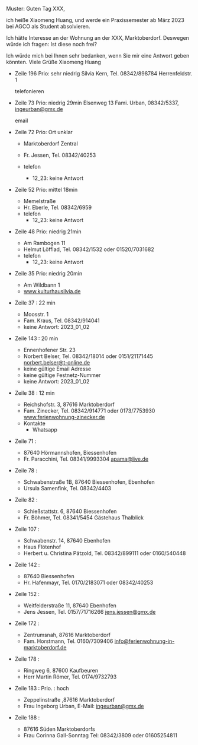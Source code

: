 Muster:
Guten Tag XXX,

ich heiße Xiaomeng Huang, und werde ein Praxissemester ab März 2023 bei AGCO als Student absolvieren. 

Ich hätte Interesse an der Wohnung an der XXX, Marktoberdorf. Deswegen würde ich fragen: 
Ist diese noch frei?

Ich würde mich bei Ihnen sehr bedanken, wenn Sie mir eine Antwort geben könnten.
Viele Grüße
Xiaomeng Huang


- Zeile 196 Prio: sehr niedrig
	Silvia Kern, Tel.  08342/898784
	Herrenfeldstr. 1
	
	telefonieren


- Zeile 73 Prio: niedrig 29min
	Elsenweg 13
	Fami. Urban, 08342/5337, ingeurban@gmx.de
	
	email

- Zeile 72 Prio: Ort unklar
	- Marktoberdorf Zentral
	- Fr. Jessen, Tel. 08342/40253

	- telefon
		- 12_23: keine Antwort


- Zeile 52 Prio: mittel 18min
	- Memelstraße
	- Hr. Eberle, Tel. 08342/6959
	- telefon
		- 12_23: keine Antwort

- Zeile 48 Prio: niedrig 21min
	- Am Rambogen 11
	- Helmut Löfflad, Tel. 08342/1532 oder 01520/7031682
	- telefon
		- 12_23: keine Antwort

- Zeile 35 Prio: niedrig 20min
	- Am Wildbann 1
	- www.kulturhausilvia.de



- Zeile 37 : 22 min
	- Moosstr. 1
	- Fam. Kraus, Tel. 08342/914041
	- keine Antwort: 2023_01_02



- Zeile 143 : 20 min
	- Ennenhofener Str. 23
	- Norbert Belser, Tel. 08342/18014 oder 0151/21171445 norbert.belser@t-online.de
	- keine gültige Email Adresse
	- keine gültige Festnetz-Nummer
	- keine Antwort: 2023_01_02





- Zeile 38 : 12 min
	- Reichshofstr. 3, 87616 Marktoberdorf 
	- Fam. Zinecker, Tel. 08342/914771 oder 0173/7753930 www.ferienwohnung-zinecker.de 
	- Kontakte
		- Whatsapp 

- Zeile 71 : 
	- 87640 Hörmannshofen, Biessenhofen 
	- Fr. Paracchini, Tel. 08341/9993304 apama@live.de 

- Zeile 78 : 
	- Schwabenstraße 1B, 87640 Biessenhofen, Ebenhofen 
	- Ursula Samenfink, Tel. 08342/4403 

- Zeile 82 : 
	- Schießstattstr. 6, 87640 Biessenhofen 
	- Fr. Böhmer, Tel. 08341/5454 Gästehaus Thalblick 

- Zeile 107 : 
	- Schwabenstr. 14, 87640 Ebenhofen 
	- Haus Flötenhof
	- Herbert u. Christina Pätzold, Tel. 08342/899111 oder 0160/540448 

- Zeile 142 : 
	- 87640 Biessenhofen
	- Hr. Hafenmayr, Tel. 0170/2183071 oder 08342/40253

- Zeile 152 : 
	- Weitfelderstraße 11, 87640 Ebenhofen 
	- Jens Jessen, Tel. 0157/71716266 jens.jessen@gmx.de 

- Zeile 172 : 
	- Zentrumsnah, 87616 Marktoberdorf 
	- Fam. Horstmann, Tel. 0160/7309406 info@ferienwohnung-in-marktoberdorf.de 

- Zeile 178 : 
	- Ringweg 6, 87600 Kaufbeuren 
	- Herr Martin Römer, Tel. 0174/9732793 


- Zeile 183 : Prio. : hoch 
	- Zeppelinstraße ,87616 Marktoberdorf 
	- Frau Ingeborg Urban, E-Mail: ingeurban@gmx.de 

- Zeile 188 : 
	- 87616 Süden Marktoberdorfs 
	- Frau Corinna Gall-Sonntag Tel: 08342/3809 oder 01605254811 














